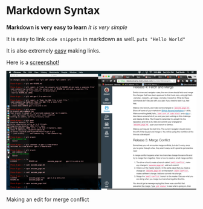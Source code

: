 # Markdown Syntax
 **Markdown is very easy to learn**
 *It is very simple*

 It is easy to link `code snippets` in markdown as well.
 `puts "Hello World"`

 It is also extremely [easy](https://help.github.com/articles/basic-writing-and-formatting-syntax/) making links.

<p>Here is a <a href="GPS-1.1-Release.png">screenshot!</a></p>

 <img src="GPS-1.1-Release.png" alt="GPS 1.1 Screenshot" />


 Making an edit for merge conflict

